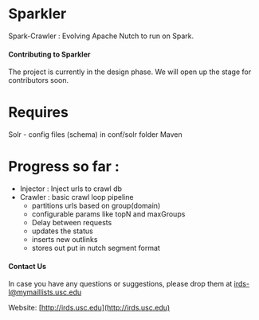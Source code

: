 
# Sparkler

Spark-Crawler : Evolving Apache Nutch to run on Spark. 

#### Contributing to Sparkler

The project is currently in the design phase. We will open up the stage for contributors soon.


# Requires
  Solr - config files (schema) in conf/solr folder
  Maven

# Progress so far :
+ Injector : Inject urls to crawl db
+ Crawler : basic crawl loop pipeline
    + partitions urls based on group(domain)
    + configurable params like topN and maxGroups
    + Delay between requests
    + updates the status
    + inserts new outlinks
    + stores out put in nutch segment format

#### Contact Us

In case you have any questions or suggestions, please drop them at [irds-l@mymaillists.usc.edu](mailto:irds-l@mymaillists.usc.edu)

Website: [http://irds.usc.edu](http://irds.usc.edu)

